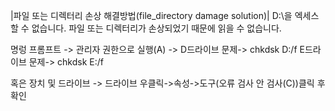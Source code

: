 |파일 또는 디렉터리 손상 해결방법(file_directory damage solution)|
D:\을 엑세스할 수 없습니다.
파일 또는 디렉터리가 손상되었기 때문에 읽을 수 없습니다.

명렁 프롬프트 -> 관리자 권한으로 실행(A) -> D드라이브 문제-> chkdsk D:/f
                                           E드라이브 문제-> chkdsk E:/f

혹은
장치 및 드라이브 -> 드라이브 우클릭->속성->도구(오류 검사 안 검사(C))클릭 후 확인
